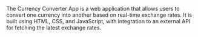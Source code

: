 The Currency Converter App is a web application that allows users to convert one currency into another based on real-time exchange rates. It is built using HTML, CSS, and JavaScript, with integration to an external API for fetching the latest exchange rates.
